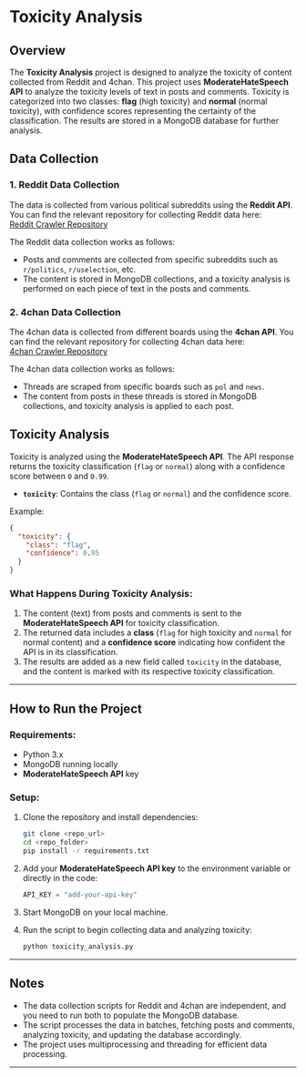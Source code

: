 
# Toxicity Analysis

## Overview
The **Toxicity Analysis** project is designed to analyze the toxicity of content collected from Reddit and 4chan. This project uses **ModerateHateSpeech API** to analyze the toxicity levels of text in posts and comments. Toxicity is categorized into two classes: **flag** (high toxicity) and **normal** (normal toxicity), with confidence scores representing the certainty of the classification. The results are stored in a MongoDB database for further analysis.

## Data Collection

### 1. Reddit Data Collection
The data is collected from various political subreddits using the **Reddit API**. You can find the relevant repository for collecting Reddit data here:  
[Reddit Crawler Repository](https://github.com/hanushgowrav66/redditCrawler)

The Reddit data collection works as follows:
- Posts and comments are collected from specific subreddits such as `r/politics`, `r/uselection`, etc.
- The content is stored in MongoDB collections, and a toxicity analysis is performed on each piece of text in the posts and comments.

### 2. 4chan Data Collection
The 4chan data is collected from different boards using the **4chan API**. You can find the relevant repository for collecting 4chan data here:  
[4chan Crawler Repository](https://github.com/hanushgowrav66/4chanCrawler)

The 4chan data collection works as follows:
- Threads are scraped from specific boards such as `pol` and `news`.
- The content from posts in these threads is stored in MongoDB collections, and toxicity analysis is applied to each post.

## Toxicity Analysis
Toxicity is analyzed using the **ModerateHateSpeech API**. The API response returns the toxicity classification (`flag` or `normal`) along with a confidence score between `0` and `0.99`.

- **`toxicity`**: Contains the class (`flag` or `normal`) and the confidence score.
  
Example:
```json
{
  "toxicity": {
    "class": "flag",
    "confidence": 0.95
  }
}
```

### What Happens During Toxicity Analysis:
1. The content (text) from posts and comments is sent to the **ModerateHateSpeech API** for toxicity classification.
2. The returned data includes a **class** (`flag` for high toxicity and `normal` for normal content) and a **confidence score** indicating how confident the API is in its classification.
3. The results are added as a new field called `toxicity` in the database, and the content is marked with its respective toxicity classification.

---

## How to Run the Project

### Requirements:
- Python 3.x
- MongoDB running locally
- **ModerateHateSpeech API** key

### Setup:
1. Clone the repository and install dependencies:
   ```bash
   git clone <repo_url>
   cd <repo_folder>
   pip install -r requirements.txt
   ```

2. Add your **ModerateHateSpeech API key** to the environment variable or directly in the code:
   ```python
   API_KEY = "add-your-api-key"
   ```

3. Start MongoDB on your local machine.

4. Run the script to begin collecting data and analyzing toxicity:
   ```bash
   python toxicity_analysis.py
   ```

---

## Notes
- The data collection scripts for Reddit and 4chan are independent, and you need to run both to populate the MongoDB database.
- The script processes the data in batches, fetching posts and comments, analyzing toxicity, and updating the database accordingly.
- The project uses multiprocessing and threading for efficient data processing.

---
